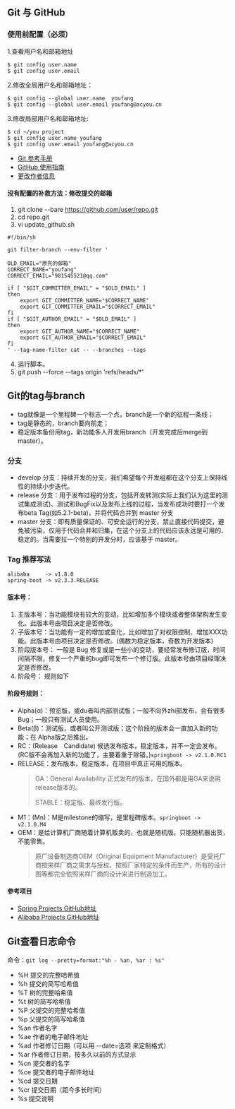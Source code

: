 ## Git 与 GitHub
### 使用前配置（必须）
1.查看用户名和邮箱地址
```
$ git config user.name
$ git config user.email
```

2.修改全局用户名和邮箱地址：
```
$ git config --global user.name  youfang
$ git config --global user.email youfang@acyou.cn
```
 
3.修改局部用户名和邮箱地址:
```
$ cd ~/you project                       
$ git config user.name youfang
$ git config user.email youfang@acyou.cn
```

- [Git 参考手册](https://git-scm.com/book/zh/v2)
- [GitHub 使用指南](https://docs.github.com/cn/github/getting-started-with-github)
- [更改作者信息](https://docs.github.com/cn/github/using-git/changing-author-info)

#### 没有配置的补救方法：修改提交的邮箱
1. git clone --bare https://github.com/user/repo.git
2. cd repo.git
3. vi update_github.sh
```
#!/bin/sh

git filter-branch --env-filter '

OLD_EMAIL="原先的邮箱"
CORRECT_NAME="youfang"
CORRECT_EMAIL="981545521@qq.com"

if [ "$GIT_COMMITTER_EMAIL" = "$OLD_EMAIL" ]
then
    export GIT_COMMITTER_NAME="$CORRECT_NAME"
    export GIT_COMMITTER_EMAIL="$CORRECT_EMAIL"
fi
if [ "$GIT_AUTHOR_EMAIL" = "$OLD_EMAIL" ]
then
    export GIT_AUTHOR_NAME="$CORRECT_NAME"
    export GIT_AUTHOR_EMAIL="$CORRECT_EMAIL"
fi
' --tag-name-filter cat -- --branches --tags
```
4. 运行脚本。
5. git push --force --tags origin 'refs/heads/*'


## Git的tag与branch
- tag就像是一个里程碑一个标志一个点，branch是一个新的征程一条线；
- tag是静态的，branch要向前走；
- 稳定版本备份用tag，新功能多人开发用branch（开发完成后merge到master）。

### 分支
- develop 分支：持续开发的分支，我们希望每个开发组都在这个分支上保持线性的持续小步迭代。
- release 分支：用于发布过程的分支，包括开发转测(实际上我们认为这里的测试集成测试)、测试和BugFix以及发布上线的过程，当发布成功时要打一个发布beta Tag(如5.2.1-beta)，并将代码合并到 master 分支
- master 分支：即有质量保证的、可安全运行的分支，禁止直接代码提交，避免被污染，仅用于代码合并和归集，在这个分支上的代码应该永远是可用的、稳定的。当需要拉一个特别的开发分时，应该基于 master。

### Tag 推荐写法

```
alibaba     -> v1.8.0
spring-boot -> v2.3.3.RELEASE
```

#### 版本号：
1. 主版本号：当功能模块有较大的变动，比如增加多个模块或者整体架构发生变化。此版本号由项目决定是否修改。
2. 子版本号：当功能有一定的增加或变化，比如增加了对权限控制、增加XXX功能。此版本号由项目决定是否修改。(偶数为稳定版本，奇数为开发版本)
3. 阶段版本号： 一般是 Bug 修复或是一些小的变动，要经常发布修订版，时间间隔不限，修复一个严重的bug即可发布一个修订版。此版本号由项目经理决定是否修改。
4. 阶段号： 规则如下


#### 阶段号规则：
- Alpha(α)：预览版，或du者叫内部测试版；一般不向外zhi部发布，会有很多Bug；一般只有测试人员使用。
- Beta(β)：测试版，或者叫公开测试版；这个阶段的版本会一直加入新的功能；在 Alpha版之后推出。
- RC：(Release　Candidate) 候选发布版本，稳定版本，并不一定会发布。(RC版不会再加入新的功能了，主要着重于除错。)`springboot -> v2.1.0.RC1`
- RELEASE：发布版本，稳定版本，在项目中真正可用的版本。
    > GA：General Availability  正式发布的版本，在国外都是用GA来说明release版本的。
    >
    > STABLE：稳定版、最终发行版。
- M1：(Mn)：M是milestone的缩写，是里程碑版本。`springboot -> v2.1.0.M4`
- OEM：是给计算机厂商随着计算机贩卖的，也就是随机版。只能随机器出货，不能零售。
    > 原厂设备制造商OEM（Original Equipment Manufacturer）是受托厂商按来样厂商之需求与授权，按照厂家特定的条件而生产，所有的设计图等都完全依照来样厂商的设计来进行制造加工。

#### 参考项目
- [Spring Projects GitHub地址](https://github.com/spring-projects)
- [Alibaba Projects GitHub地址](https://github.com/alibaba/)

## Git查看日志命令

命令：`git log --pretty=format:"%h - %an, %ar : %s"`

- %H	提交的完整哈希值
- %h	提交的简写哈希值
- %T	树的完整哈希值
- %t	树的简写哈希值
- %P	父提交的完整哈希值
- %p	父提交的简写哈希值
- %an	作者名字
- %ae	作者的电子邮件地址
- %ad	作者修订日期（可以用 --date=选项 来定制格式）
- %ar	作者修订日期，按多久以前的方式显示
- %cn	提交者的名字
- %ce	提交者的电子邮件地址
- %cd	提交日期
- %cr	提交日期（距今多长时间）
- %s	提交说明

